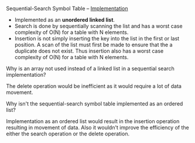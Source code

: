 Sequential-Search Symbol Table –
[I](Eclipse%20Java%20WorkSpace/Symbol%20Tables/src/SequentialSearchST.java)[mplementation](Eclipse%20Java%20WorkSpace/Symbol%20Tables/src/SequentialSearchST.java)

- Implemented as an **unordered linked list**.
- Search is done by sequentially scanning the list and has a worst case
  complexity of O(N) for a table with N elements.
- Insertion is not simply inserting the key into the list in the first
  or last position. A scan of the list must first be made to ensure that
  the a duplicate does not exist. Thus insertion also has a worst case
  complexity of O(N) for a table with N elements.

Why is an array not used instead of a linked list in a sequential search
implementation?

The delete operation would be inefficient as it would require a lot of
data movement.

Why isn't the sequential-search symbol table implemented as an ordered
list?

Implementation as an ordered list would result in the insertion
operation resulting in movement of data. Also it wouldn't improve the
efficiency of the either the search operation or the delete operation.
